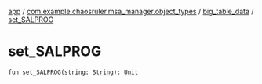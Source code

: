 [app](../../index.md) / [com.example.chaosruler.msa_manager.object_types](../index.md) / [big_table_data](index.md) / [set_SALPROG](.)

# set_SALPROG

`fun set_SALPROG(string: `[`String`](https://kotlinlang.org/api/latest/jvm/stdlib/kotlin/-string/index.html)`): `[`Unit`](https://kotlinlang.org/api/latest/jvm/stdlib/kotlin/-unit/index.html)